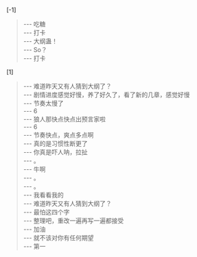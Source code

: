 
[-1] 
>--- 吃糖<br>
>--- 打卡<br>
>--- 大纲蛊！<br>
>--- So？<br>
>--- 打卡<br>

[1] 
>--- 难道昨天又有人猜到大纲了？<br>
>--- 剧情进度感觉好慢，养了好久了，看了新的几章，感觉好慢<br>
>--- 节奏太慢了<br>
>--- 6<br>
>--- 狼人那快点快点出预言家啦<br>
>--- 6<br>
>--- 节奏快点，爽点多点啊<br>
>--- 真的是习惯性断更了<br>
>--- 你真是吓人呐，拉扯<br>
>--- 。<br>
>--- 牛啊<br>
>--- 。<br>
>--- 。<br>
>--- 我看看我的<br>
>--- 难道昨天又有人猜到大纲了？<br>
>--- 最怕这四个字<br>
>--- 整理吧，重改一遍再写一遍都接受<br>
>--- 加油<br>
>--- 就不该对你有任何期望<br>
>--- 第一<br>
